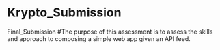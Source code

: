 # Krypto_Submission
Final_Submission 
#The purpose of this assessment is to assess the skills and approach to composing a simple web app given an API feed.
